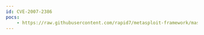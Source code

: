 ```yaml
---
id: CVE-2007-2386
pocs:
    - https://raw.githubusercontent.com/rapid7/metasploit-framework/master/modules/exploits/osx/mdns/upnp_location.rb
---
```

